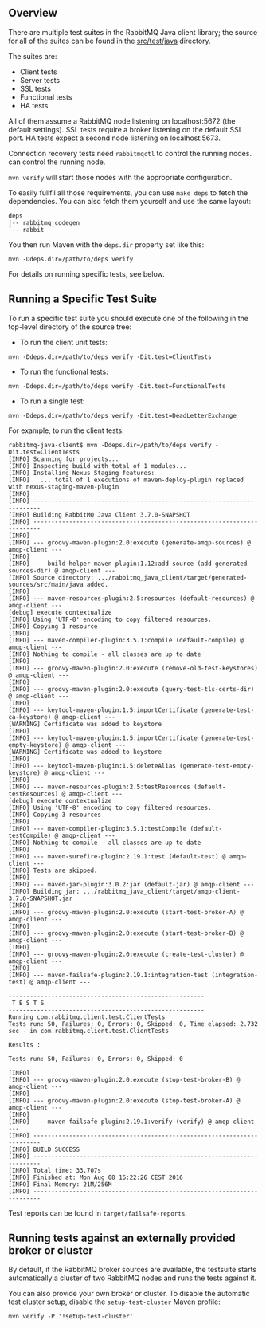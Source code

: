 ## Overview

There are multiple test suites in the RabbitMQ Java client library;
the source for all of the suites can be found in the [src/test/java](src/test/java)
directory.

The suites are:

  * Client tests
  * Server tests
  * SSL tests
  * Functional tests
  * HA tests

All of them assume a RabbitMQ node listening on localhost:5672
(the default settings). SSL tests require a broker listening on the default
SSL port. HA tests expect a second node listening on localhost:5673.

Connection recovery tests need `rabbitmqctl` to control the running nodes.
can control the running node.

`mvn verify` will start those nodes with the appropriate configuration.

To easily fullfil all those requirements, you can use `make deps` to
fetch the dependencies. You can also fetch them yourself and use the
same layout:

```
deps
|-- rabbitmq_codegen
`-- rabbit
```

You then run Maven with the `deps.dir` property set like this:
```
mvn -Ddeps.dir=/path/to/deps verify
```

For details on running specific tests, see below.


## Running a Specific Test Suite

To run a specific test suite you should execute one of the following in the
top-level directory of the source tree:

* To run the client unit tests:

 ```
mvn -Ddeps.dir=/path/to/deps verify -Dit.test=ClientTests
```

* To run the functional tests:

 ```
mvn -Ddeps.dir=/path/to/deps verify -Dit.test=FunctionalTests
```

* To run a single test:

 ```
mvn -Ddeps.dir=/path/to/deps verify -Dit.test=DeadLetterExchange
```

For example, to run the client tests:

```
rabbitmq-java-client$ mvn -Ddeps.dir=/path/to/deps verify -Dit.test=ClientTests
[INFO] Scanning for projects...
[INFO] Inspecting build with total of 1 modules...
[INFO] Installing Nexus Staging features:
[INFO]   ... total of 1 executions of maven-deploy-plugin replaced with nexus-staging-maven-plugin
[INFO]
[INFO] ------------------------------------------------------------------------
[INFO] Building RabbitMQ Java Client 3.7.0-SNAPSHOT
[INFO] ------------------------------------------------------------------------
[INFO]
[INFO] --- groovy-maven-plugin:2.0:execute (generate-amqp-sources) @ amqp-client ---
[INFO]
[INFO] --- build-helper-maven-plugin:1.12:add-source (add-generated-sources-dir) @ amqp-client ---
[INFO] Source directory: .../rabbitmq_java_client/target/generated-sources/src/main/java added.
[INFO]
[INFO] --- maven-resources-plugin:2.5:resources (default-resources) @ amqp-client ---
[debug] execute contextualize
[INFO] Using 'UTF-8' encoding to copy filtered resources.
[INFO] Copying 1 resource
[INFO]
[INFO] --- maven-compiler-plugin:3.5.1:compile (default-compile) @ amqp-client ---
[INFO] Nothing to compile - all classes are up to date
[INFO]
[INFO] --- groovy-maven-plugin:2.0:execute (remove-old-test-keystores) @ amqp-client ---
[INFO]
[INFO] --- groovy-maven-plugin:2.0:execute (query-test-tls-certs-dir) @ amqp-client ---
[INFO]
[INFO] --- keytool-maven-plugin:1.5:importCertificate (generate-test-ca-keystore) @ amqp-client ---
[WARNING] Certificate was added to keystore
[INFO]
[INFO] --- keytool-maven-plugin:1.5:importCertificate (generate-test-empty-keystore) @ amqp-client ---
[WARNING] Certificate was added to keystore
[INFO]
[INFO] --- keytool-maven-plugin:1.5:deleteAlias (generate-test-empty-keystore) @ amqp-client ---
[INFO]
[INFO] --- maven-resources-plugin:2.5:testResources (default-testResources) @ amqp-client ---
[debug] execute contextualize
[INFO] Using 'UTF-8' encoding to copy filtered resources.
[INFO] Copying 3 resources
[INFO]
[INFO] --- maven-compiler-plugin:3.5.1:testCompile (default-testCompile) @ amqp-client ---
[INFO] Nothing to compile - all classes are up to date
[INFO]
[INFO] --- maven-surefire-plugin:2.19.1:test (default-test) @ amqp-client ---
[INFO] Tests are skipped.
[INFO]
[INFO] --- maven-jar-plugin:3.0.2:jar (default-jar) @ amqp-client ---
[INFO] Building jar: .../rabbitmq_java_client/target/amqp-client-3.7.0-SNAPSHOT.jar
[INFO]
[INFO] --- groovy-maven-plugin:2.0:execute (start-test-broker-A) @ amqp-client ---
[INFO]
[INFO] --- groovy-maven-plugin:2.0:execute (start-test-broker-B) @ amqp-client ---
[INFO]
[INFO] --- groovy-maven-plugin:2.0:execute (create-test-cluster) @ amqp-client ---
[INFO]
[INFO] --- maven-failsafe-plugin:2.19.1:integration-test (integration-test) @ amqp-client ---

-------------------------------------------------------
 T E S T S
-------------------------------------------------------
Running com.rabbitmq.client.test.ClientTests
Tests run: 50, Failures: 0, Errors: 0, Skipped: 0, Time elapsed: 2.732 sec - in com.rabbitmq.client.test.ClientTests

Results :

Tests run: 50, Failures: 0, Errors: 0, Skipped: 0

[INFO]
[INFO] --- groovy-maven-plugin:2.0:execute (stop-test-broker-B) @ amqp-client ---
[INFO]
[INFO] --- groovy-maven-plugin:2.0:execute (stop-test-broker-A) @ amqp-client ---
[INFO]
[INFO] --- maven-failsafe-plugin:2.19.1:verify (verify) @ amqp-client ---
[INFO] ------------------------------------------------------------------------
[INFO] BUILD SUCCESS
[INFO] ------------------------------------------------------------------------
[INFO] Total time: 33.707s
[INFO] Finished at: Mon Aug 08 16:22:26 CEST 2016
[INFO] Final Memory: 21M/256M
[INFO] ------------------------------------------------------------------------
```

Test reports can be found in `target/failsafe-reports`.


## Running tests against an externally provided broker or cluster

By default, if the RabbitMQ broker sources are available, the testsuite
starts automatically a cluster of two RabbitMQ nodes and runs the tests
against it.

You can also provide your own broker or cluster. To disable the
automatic test cluster setup, disable the `setup-test-cluster` Maven
profile:

```
mvn verify -P '!setup-test-cluster'
```
